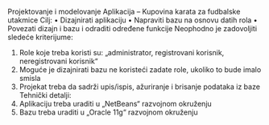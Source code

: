Projektovanje i modelovanje
Aplikacija – Kupovina karata za fudbalske utakmice
Cilj:
•	Dizajnirati aplikaciju
•	Napraviti bazu na osnovu datih rola
•	Povezati dizajn i bazu i odraditi određene funkcije
Neophodno je zadovoljiti sledeće kriterijume:
1.	Role koje treba koristi su: „administrator, registrovani korisnik, neregistrovani korisnik“
2.	Moguće je dizajnirati bazu ne koristeći zadate role, ukoliko to bude imalo smisla
3.	Projekat treba da sadrži upis/ispis, ažuriranje i brisanje podataka iz baze
Tehnički detalji:
1.	Aplikaciju treba uraditi u „NetBeans“ razvojnom okruženju
2.	Bazu treba uraditi u „Oracle 11g“ razvojnom okruženju

